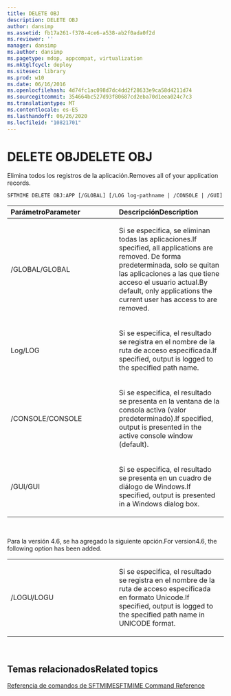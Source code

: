 ```yaml
---
title: DELETE OBJ
description: DELETE OBJ
author: dansimp
ms.assetid: fb17a261-f378-4ce6-a538-ab2f0ada0f2d
ms.reviewer: ''
manager: dansimp
ms.author: dansimp
ms.pagetype: mdop, appcompat, virtualization
ms.mktglfcycl: deploy
ms.sitesec: library
ms.prod: w10
ms.date: 06/16/2016
ms.openlocfilehash: 4d74fc1ac098d7dc4dd2f28633e9ca58d4211d74
ms.sourcegitcommit: 354664bc527d93f80687cd2eba70d1eea024c7c3
ms.translationtype: MT
ms.contentlocale: es-ES
ms.lasthandoff: 06/26/2020
ms.locfileid: "10821701"
---
```

# <span data-ttu-id="b1c8d-103">DELETE OBJ</span><span class="sxs-lookup"><span data-stu-id="b1c8d-103">DELETE OBJ</span></span>


<span data-ttu-id="b1c8d-104">Elimina todos los registros de la aplicación.</span><span class="sxs-lookup"><span data-stu-id="b1c8d-104">Removes all of your application records.</span></span>

`SFTMIME DELETE OBJ:APP [/GLOBAL] [/LOG log-pathname | /CONSOLE | /GUI]`

<table>
<colgroup>
<col width="50%" />
<col width="50%" />
</colgroup>
<thead>
<tr class="header">
<th align="left"><span data-ttu-id="b1c8d-105">Parámetro</span><span class="sxs-lookup"><span data-stu-id="b1c8d-105">Parameter</span></span></th>
<th align="left"><span data-ttu-id="b1c8d-106">Descripción</span><span class="sxs-lookup"><span data-stu-id="b1c8d-106">Description</span></span></th>
</tr>
</thead>
<tbody>
<tr class="odd">
<td align="left"><p><span data-ttu-id="b1c8d-107">/GLOBAL</span><span class="sxs-lookup"><span data-stu-id="b1c8d-107">/GLOBAL</span></span></p></td>
<td align="left"><p><span data-ttu-id="b1c8d-108">Si se especifica, se eliminan todas las aplicaciones.</span><span class="sxs-lookup"><span data-stu-id="b1c8d-108">If specified, all applications are removed.</span></span> <span data-ttu-id="b1c8d-109">De forma predeterminada, solo se quitan las aplicaciones a las que tiene acceso el usuario actual.</span><span class="sxs-lookup"><span data-stu-id="b1c8d-109">By default, only applications the current user has access to are removed.</span></span></p></td>
</tr>
<tr class="even">
<td align="left"><p><span data-ttu-id="b1c8d-110">Log</span><span class="sxs-lookup"><span data-stu-id="b1c8d-110">/LOG</span></span></p></td>
<td align="left"><p><span data-ttu-id="b1c8d-111">Si se especifica, el resultado se registra en el nombre de la ruta de acceso especificada.</span><span class="sxs-lookup"><span data-stu-id="b1c8d-111">If specified, output is logged to the specified path name.</span></span></p></td>
</tr>
<tr class="odd">
<td align="left"><p><span data-ttu-id="b1c8d-112">/CONSOLE</span><span class="sxs-lookup"><span data-stu-id="b1c8d-112">/CONSOLE</span></span></p></td>
<td align="left"><p><span data-ttu-id="b1c8d-113">Si se especifica, el resultado se presenta en la ventana de la consola activa (valor predeterminado).</span><span class="sxs-lookup"><span data-stu-id="b1c8d-113">If specified, output is presented in the active console window (default).</span></span></p></td>
</tr>
<tr class="even">
<td align="left"><p><span data-ttu-id="b1c8d-114">/GUI</span><span class="sxs-lookup"><span data-stu-id="b1c8d-114">/GUI</span></span></p></td>
<td align="left"><p><span data-ttu-id="b1c8d-115">Si se especifica, el resultado se presenta en un cuadro de diálogo de Windows.</span><span class="sxs-lookup"><span data-stu-id="b1c8d-115">If specified, output is presented in a Windows dialog box.</span></span></p></td>
</tr>
</tbody>
</table>

 

<span data-ttu-id="b1c8d-116">Para la versión 4.6, se ha agregado la siguiente opción.</span><span class="sxs-lookup"><span data-stu-id="b1c8d-116">For version4.6, the following option has been added.</span></span>

<table>
<colgroup>
<col width="50%" />
<col width="50%" />
</colgroup>
<tbody>
<tr class="odd">
<td align="left"><p><span data-ttu-id="b1c8d-117">/LOGU</span><span class="sxs-lookup"><span data-stu-id="b1c8d-117">/LOGU</span></span></p></td>
<td align="left"><p><span data-ttu-id="b1c8d-118">Si se especifica, el resultado se registra en el nombre de la ruta de acceso especificada en formato Unicode.</span><span class="sxs-lookup"><span data-stu-id="b1c8d-118">If specified, output is logged to the specified path name in UNICODE format.</span></span></p></td>
</tr>
</tbody>
</table>

 

## <span data-ttu-id="b1c8d-119">Temas relacionados</span><span class="sxs-lookup"><span data-stu-id="b1c8d-119">Related topics</span></span>


[<span data-ttu-id="b1c8d-120">Referencia de comandos de SFTMIME</span><span class="sxs-lookup"><span data-stu-id="b1c8d-120">SFTMIME Command Reference</span></span>](sftmime--command-reference.md)

 

 





